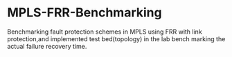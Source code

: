 # MPLS-FRR-Benchmarking
Benchmarking fault protection schemes in MPLS using FRR with link protection,and implemented test bed(topology) in the lab bench marking the actual failure recovery time.
